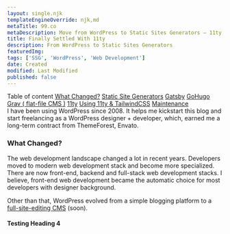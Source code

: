 ```yaml
---
layout: single.njk
templateEngineOverride: njk,md
metaTitle: 99.co
metaDescription: Move from WordPress to Static Sites Generators — 11ty, and others.
title: Finally Settled With 11ty
description: From WordPress to Static Sites Generators
featuredImg:
tags: ['SSG', 'WordPress', 'Web Development']
date: Created
modified: Last Modified
published: false
---
```


<div class="hidden md:flex col-start-1 col-end-4 text-sm flex-col space-y-1 w-full">
  <span>Table of content</span>
  <span><a href="#what-changed?">What Changed?</a></span>
  <span><a href="">Static Site Generators</a></span>
  <span><a href="">Gatsby</a></span>
  <span><a href="">GoHugo</a></span>
  <span><a href="">Grav ( flat-file CMS )</a></span>
  <span><a href="">11ty</a></span>
  <span><a href="">Using 11ty & TailwindCSS</a></span>
  <span><a href="">Maintenance</a></span>
</div>

<article class="col-start-4 col-end-12">

<div class="font-serif italic text-2xl">
I have been using WordPress since 2008. It helps me kickstart this blog and start freelancing as a WordPress designer + developer, which, earned me a long-term contract from ThemeForest, Envato.
</div>

### What Changed?

The web development landscape changed a lot in recent years. Developers moved to modern web development stack and become more specialized. There are now front-end, backend and full-stack web development stacks. I believe, front-end web development became the automatic choice for most developers with designer background.

Other than that, WordPress evolved from a simple blogging platform to a [full-site-editing CMS](https://fullsiteediting.com/) (soon).

#### Testing Heading 4

</article>
